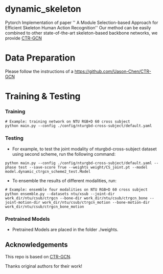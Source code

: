 # dynamic_skeleton
Pytorch Implementation of paper '' A Module Selection-based Approach for Efficient Skeleton Human Action Recognition''
Our method can be easily combined to other state-of-the-art skeleton-based backbone networks, we provide [CTR-GCN](https://github.com/Uason-Chen/CTR-GCN) 

# Data Preparation
Please follow the instructions of a https://github.com/Uason-Chen/CTR-GCN
# Training & Testing

### Training

```
# Example: training network on NTU RGB+D 60 cross subject
python main.py --config ./config/nturgbd-cross-subject/default.yaml
```
### Testing

- For example, to test the joint modality of nturgbd-cross-subject dataset using second scheme, run the following command:
```
python main.py --config ./config/nturgbd-cross-subject/default.yaml --phase test --save-score True --weights weight/CS_joint.pt --model model.dynamic_ctrgcn_scheme2_test.Model
```

- To ensemble the results of different modalities, run:
```
# Example: ensemble four modalities on NTU RGB+D 60 cross subject
python ensemble.py --datasets ntu/xsub --joint-dir work_dir/ntu/csub/ctrgcn --bone-dir work_dir/ntu/csub/ctrgcn_bone --joint-motion-dir work_dir/ntu/csub/ctrgcn_motion --bone-motion-dir work_dir/ntu/csub/ctrgcn_bone_motion
```

### Pretrained Models

- Pretrained Models are placed in the folder ./weights.


## Acknowledgements

This repo is based on [CTR-GCN](https://github.com/Uason-Chen/CTR-GCN).

Thanks original authors for their work!
